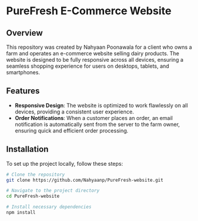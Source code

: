 # PureFresh E-Commerce Website

## Overview
This repository was created by Nahyaan Poonawala for a client who owns a farm and operates an e-commerce website selling dairy products. The website is designed to be fully responsive across all devices, ensuring a seamless shopping experience for users on desktops, tablets, and smartphones.

## Features
- **Responsive Design**: The website is optimized to work flawlessly on all devices, providing a consistent user experience.
- **Order Notifications**: When a customer places an order, an email notification is automatically sent from the server to the farm owner, ensuring quick and efficient order processing.

## Installation
To set up the project locally, follow these steps:

```bash
# Clone the repository
git clone https://github.com/Nahyaanp/PureFresh-website.git

# Navigate to the project directory
cd PureFresh-website

# Install necessary dependencies
npm install
